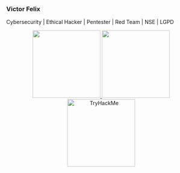 ### Victor Felix
Cybersecurity | Ethical Hacker | Pentester | Red Team | NSE | LGPD

<div align="center">
  <a href="https://github.com/vifelix">
  <img height="180em" src="https://github-readme-stats.vercel.app/api?username=vifelix&show_icons=true&theme=dracula&include_all_commits=true&count_private=true"/>
  <img height="180em" src="https://github-readme-stats.vercel.app/api/top-langs/?username=vifelix&layout=compact&langs_count=7&theme=dracula"/>
  <img height="180em" src="https://tryhackme-badges.s3.amazonaws.com/vfelix0160.png" alt="TryHackMe">
</div>
